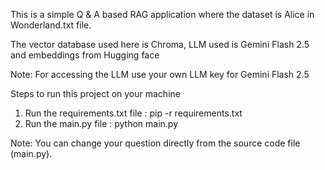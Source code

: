 This is a simple Q & A based RAG application where the dataset is Alice in Wonderland.txt file.

The vector database used here is Chroma, LLM used is Gemini Flash 2.5 and embeddings from Hugging face

Note: For accessing the LLM use your own LLM key for Gemini Flash 2.5

Steps to run this project on your machine
1. Run the requirements.txt file : pip -r requirements.txt
2. Run the main.py file : python main.py

Note: You can change your question directly from the source code file (main.py).